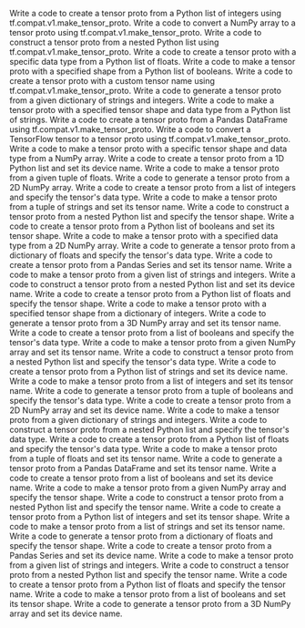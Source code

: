 Write a code to create a tensor proto from a Python list of integers using tf.compat.v1.make_tensor_proto.
Write a code to convert a NumPy array to a tensor proto using tf.compat.v1.make_tensor_proto.
Write a code to construct a tensor proto from a nested Python list using tf.compat.v1.make_tensor_proto.
Write a code to create a tensor proto with a specific data type from a Python list of floats.
Write a code to make a tensor proto with a specified shape from a Python list of booleans.
Write a code to create a tensor proto with a custom tensor name using tf.compat.v1.make_tensor_proto.
Write a code to generate a tensor proto from a given dictionary of strings and integers.
Write a code to make a tensor proto with a specified tensor shape and data type from a Python list of strings.
Write a code to create a tensor proto from a Pandas DataFrame using tf.compat.v1.make_tensor_proto.
Write a code to convert a TensorFlow tensor to a tensor proto using tf.compat.v1.make_tensor_proto.
Write a code to make a tensor proto with a specific tensor shape and data type from a NumPy array.
Write a code to create a tensor proto from a 1D Python list and set its device name.
Write a code to make a tensor proto from a given tuple of floats.
Write a code to generate a tensor proto from a 2D NumPy array.
Write a code to create a tensor proto from a list of integers and specify the tensor's data type.
Write a code to make a tensor proto from a tuple of strings and set its tensor name.
Write a code to construct a tensor proto from a nested Python list and specify the tensor shape.
Write a code to create a tensor proto from a Python list of booleans and set its tensor shape.
Write a code to make a tensor proto with a specified data type from a 2D NumPy array.
Write a code to generate a tensor proto from a dictionary of floats and specify the tensor's data type.
Write a code to create a tensor proto from a Pandas Series and set its tensor name.
Write a code to make a tensor proto from a given list of strings and integers.
Write a code to construct a tensor proto from a nested Python list and set its device name.
Write a code to create a tensor proto from a Python list of floats and specify the tensor shape.
Write a code to make a tensor proto with a specified tensor shape from a dictionary of integers.
Write a code to generate a tensor proto from a 3D NumPy array and set its tensor name.
Write a code to create a tensor proto from a list of booleans and specify the tensor's data type.
Write a code to make a tensor proto from a given NumPy array and set its tensor name.
Write a code to construct a tensor proto from a nested Python list and specify the tensor's data type.
Write a code to create a tensor proto from a Python list of strings and set its device name.
Write a code to make a tensor proto from a list of integers and set its tensor name.
Write a code to generate a tensor proto from a tuple of booleans and specify the tensor's data type.
Write a code to create a tensor proto from a 2D NumPy array and set its device name.
Write a code to make a tensor proto from a given dictionary of strings and integers.
Write a code to construct a tensor proto from a nested Python list and specify the tensor's data type.
Write a code to create a tensor proto from a Python list of floats and specify the tensor's data type.
Write a code to make a tensor proto from a tuple of floats and set its tensor name.
Write a code to generate a tensor proto from a Pandas DataFrame and set its tensor name.
Write a code to create a tensor proto from a list of booleans and set its device name.
Write a code to make a tensor proto from a given NumPy array and specify the tensor shape.
Write a code to construct a tensor proto from a nested Python list and specify the tensor name.
Write a code to create a tensor proto from a Python list of integers and set its tensor shape.
Write a code to make a tensor proto from a list of strings and set its tensor name.
Write a code to generate a tensor proto from a dictionary of floats and specify the tensor shape.
Write a code to create a tensor proto from a Pandas Series and set its device name.
Write a code to make a tensor proto from a given list of strings and integers.
Write a code to construct a tensor proto from a nested Python list and specify the tensor name.
Write a code to create a tensor proto from a Python list of floats and specify the tensor name.
Write a code to make a tensor proto from a list of booleans and set its tensor shape.
Write a code to generate a tensor proto from a 3D NumPy array and set its device name.